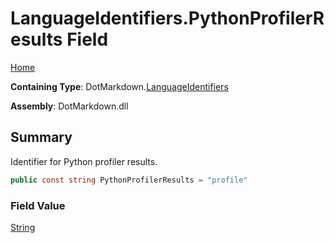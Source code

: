 # LanguageIdentifiers\.PythonProfilerResults Field

[Home](../../../README.md)

**Containing Type**: DotMarkdown\.[LanguageIdentifiers](../README.md)

**Assembly**: DotMarkdown\.dll

## Summary

Identifier for Python profiler results\.

```csharp
public const string PythonProfilerResults = "profile"
```

### Field Value

[String](https://docs.microsoft.com/en-us/dotnet/api/system.string)

